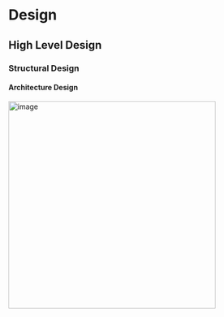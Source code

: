 # Design

## High Level Design 

 ### Structural Design

#### Architecture Design
<img width="408" alt="image" src="https://user-images.githubusercontent.com/98915922/154937236-ec4a7260-a4de-480d-90ef-281b3bf37760.png">
